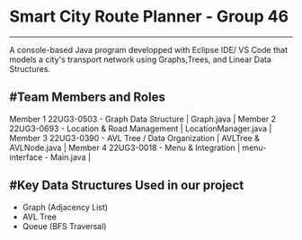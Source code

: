 # Smart City Route Planner - Group 46
---------------------------
A console-based Java program developped with Eclipse IDE/ VS Code that models a city's transport network using Graphs,Trees, and Linear Data Structures.


#Team Members and Roles
-----------------------

Member 1 22UG3-0503 - Graph Data Structure | Graph.java |
Member 2 22UG3-0693 - Location & Road Management | LocationManager.java |
Member 3 22UG3-0390 - AVL Tree / Data Organization | AVLTree & AVLNode.java |
Member 4 22UG3-0018 - Menu & Integration | menu-interface - Main.java |

#Key Data Structures Used in our project
----------------------------------------
- Graph (Adjacency List)
- AVL Tree
- Queue (BFS Traversal)
